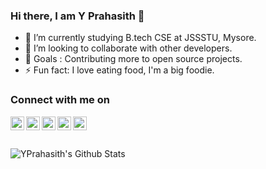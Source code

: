 ### Hi there, I am Y Prahasith 👋


- 🔭 I’m currently studying B.tech CSE at JSSSTU, Mysore.
- 👯 I’m looking to collaborate with other developers.
- 🥅 Goals : Contributing more to open source projects.
- ⚡ Fun fact: I love eating food, I'm a big foodie.


### Connect with me on
[<img align="left" alt="YPrahasith|website" width="22px" src="https://camo.githubusercontent.com/9f9d124d411068111c0c4707b245a3461c5c1171f7310b802c1be1353c68c93d/68747470733a2f2f6564656e742e6769746875622e696f2f537570657254696e7949636f6e732f696d616765732f7376672f6368726f6d652e737667" />][website]
[<img align="left" alt="YPrahasith|Youtube" width="22px" src="https://camo.githubusercontent.com/d54e97f5edde790381f7e62b217410df33e066a0dc8f692f2fc6b25fc1768b0c/68747470733a2f2f6564656e742e6769746875622e696f2f537570657254696e7949636f6e732f696d616765732f7376672f796f75747562652e737667" />][youtube]
[<img align="left" alt="YPrahasith|Twitter" width="22px" src="https://camo.githubusercontent.com/35b0b8bfbd8840f35607fb56ad0a139047fd5d6e09ceb060c5c6f0a5abd1044c/68747470733a2f2f6564656e742e6769746875622e696f2f537570657254696e7949636f6e732f696d616765732f7376672f747769747465722e737667" />][twitter]
[<img align="left" alt="YPrahasith|Instagram" width="22px" src="https://camo.githubusercontent.com/c9dacf0f25a1489fdbc6c0d2b41cda58b77fa210a13a886d6f99e027adfbd358/68747470733a2f2f6564656e742e6769746875622e696f2f537570657254696e7949636f6e732f696d616765732f7376672f696e7374616772616d2e737667" />][instagram]
[<img align="left" alt="YPrahasith|Linkedin" width="22px" src="https://camo.githubusercontent.com/c8a9c5b414cd812ad6a97a46c29af67239ddaeae08c41724ff7d945fb4c047e5/68747470733a2f2f6564656e742e6769746875622e696f2f537570657254696e7949636f6e732f696d616765732f7376672f6c696e6b6564696e2e737667" />][linkedin]

<br/>
<br/>
<br/>

<img align="left" alt="YPrahasith's Github Stats" src="https://github-readme-stats.vercel.app/api?username=YPrahasith&include_all_commits=true&count_private=true&show_icons=true&hide=prs&theme=dark" />


[website]: https://nameless-reaches-86226.herokuapp.com/
[twitter]: https://twitter.com/Y_PRAHASITH
[youtube]: https://www.youtube.com/channel/UCxbVu-AqjPyUXffV1S_1sQg
[instagram]: https://www.instagram.com/y_prahasith/
[linkedin]: https://www.linkedin.com/in/y-prahasith-12b829173/
